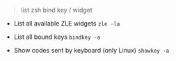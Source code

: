 > list zsh bind key / widget

- List all available ZLE widgets
`zle -la`

- List all bound keys
`bindkey -a`

- Show codes sent by keyboard (only Linux)
`showkey -a`
